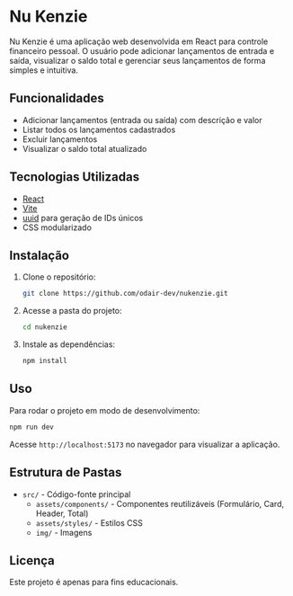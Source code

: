 # Nu Kenzie

Nu Kenzie é uma aplicação web desenvolvida em React para controle financeiro pessoal. O usuário pode adicionar lançamentos de entrada e saída, visualizar o saldo total e gerenciar seus lançamentos de forma simples e intuitiva.

## Funcionalidades
- Adicionar lançamentos (entrada ou saída) com descrição e valor
- Listar todos os lançamentos cadastrados
- Excluir lançamentos
- Visualizar o saldo total atualizado

## Tecnologias Utilizadas
- [React](https://react.dev/)
- [Vite](https://vitejs.dev/)
- [uuid](https://www.npmjs.com/package/uuid) para geração de IDs únicos
- CSS modularizado

## Instalação
1. Clone o repositório:
   ```bash
   git clone https://github.com/odair-dev/nukenzie.git
   ```
2. Acesse a pasta do projeto:
   ```bash
   cd nukenzie
   ```
3. Instale as dependências:
   ```bash
   npm install
   ```

## Uso
Para rodar o projeto em modo de desenvolvimento:
```bash
npm run dev
```
Acesse `http://localhost:5173` no navegador para visualizar a aplicação.

## Estrutura de Pastas
- `src/` - Código-fonte principal
  - `assets/components/` - Componentes reutilizáveis (Formulário, Card, Header, Total)
  - `assets/styles/` - Estilos CSS
  - `img/` - Imagens


## Licença
Este projeto é apenas para fins educacionais.
